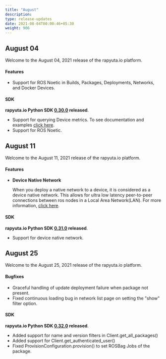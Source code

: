 ```yaml
---
title: "August"
description:
type: release-updates
date: 2021-08-04T00:00:46+05:30
weight: 906
---
```

 
 
## August 04

Welcome to the August 04, 2021 release of the rapyuta.io platform.
 
#### Features

* Support for ROS Noetic in Builds, Packages, Deployments, Networks, and Docker Devices.

#### SDK
 
**rapyuta.io Python SDK [0.30.0](/3_how-tos/35_tooling_and_debugging/rapyuta-io-python-sdk/#installation) released**.

* Support for querying Device metrics. To see documentation and examples [click here](https://sdkdocs.apps.rapyuta.io/metrics.html).
* Support for ROS Noetic.

## August 11

Welcome to the August 11, 2021 release of the rapyuta.io platform.
 
#### Features

* **Device Native Network**

	When you deploy a native network to a device, it is considered as a device native network. This allows for ultra low latency peer-to-peer connections between ros nodes in a Local Area Network(LAN). For more information, [click here](/5_deep-dives/53_networking-and-communication/535_ros-network-native/).

#### SDK
 
**rapyuta.io Python SDK [0.31.0](/3_how-tos/35_tooling_and_debugging/rapyuta-io-python-sdk/#installation) released**.
* Support for device native network.


## August 25

Welcome to the August 25, 2021 release of the rapyuta.io platform.
 
#### Bugfixes

- Graceful handling of update deployment failure when package not present.
- Fixed continuous loading bug in network list page on setting the "show" filter option.

#### SDK
 
**rapyuta.io Python SDK [0.32.0](/3_how-tos/35_tooling_and_debugging/rapyuta-io-python-sdk/#installation) released**.
- Added support for name and version filters in Client.get_all_packages()
- Added support for Client.get_authenticated_user()
- Fixed ProvisionConfiguration.provision() to set ROSBag Jobs of the package.
